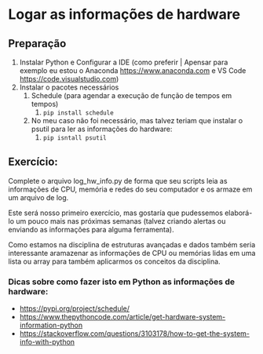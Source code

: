 
# Logar as informações de hardware

## Preparação

1. Instalar Python e Configurar a IDE (como preferir | Apensar para exemplo eu estou o Anaconda https://www.anaconda.com e VS Code https://code.visualstudio.com)
1. Instalar o pacotes necessários
    1. Schedule (para agendar a execução de função de tempos em tempos)
        1. `pip install schedule`
    1. No meu caso não foi necessário, mas talvez teriam que instalar o psutil para ler as informações do hardware:
        1. `pip isntall psutil`


## Exercício:

Complete o arquivo log_hw_info.py de forma que seu scripts leia as informações de CPU, memória e redes do seu computador e os armaze em um arquivo de log.

Este será nosso primeiro exercício, mas gostaría que pudessemos elaborá-lo um pouco mais nas próximas semanas (talvez criando alertas ou enviando as informações para alguma ferramenta).

Como estamos na disciplina de estruturas avançadas e dados também seria interessante aramazenar as informações de CPU ou memórias lidas em uma lista ou array para também aplicarmos os conceitos da disciplina.

### Dicas sobre como fazer isto em Python as informações de hardware:
* https://pypi.org/project/schedule/
* https://www.thepythoncode.com/article/get-hardware-system-information-python
* https://stackoverflow.com/questions/3103178/how-to-get-the-system-info-with-python